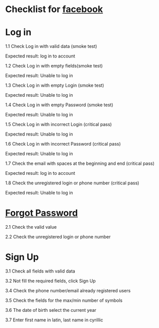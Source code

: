 # Checklist for  [facebook](https://www.facebook.com/)
# Log in 
1.1 Check Log in with valid data (smoke test)

Expected result: log in to  account

1.2 Check Log in with empty fields(smoke test)

Expected result: Unable to log in

1.3 Check Log in with empty Login (smoke test)

Expected result: Unable to log in

1.4 Check Log in with empty Password (smoke test)

Expected result: Unable to log in

1.5 Check Log in with incorrect Login (critical pass)

Expected result: Unable to log in

1.6 Check Log in with incorrect Password (critical pass)

Expected result: Unable to log in

1.7 Сheck the email with spaces at the beginning and end (critical pass)

Expected result: log in to  account

1.8 Сheck the unregistered login or phone number (critical pass)

Expected result: Unable to log in

# [Forgot Password](https://ru-ru.facebook.com/login/identify/?ctx=recover&ars=facebook_login&from_login_screen=0)
2.1 Сheck the valid value

2.2 Сheck the unregistered login or phone number

# Sign Up
3.1 Check all fields with valid data

3.2 Not fill  the required fields, click Sign Up

3.4 Check the phone number/email already registered users

3.5 Check the fields for the max/min number of symbols

3.6  The date of birth  select the current year

3.7 Enter first name in latin, last name in cyrillic




